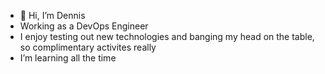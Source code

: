 - 👋 Hi, I’m Dennis
- Working as a DevOps Engineer
- I enjoy testing out new technologies and banging my head on the table, so complimentary activites really
- I’m learning all the time

<!---
denling/denling is a ✨ special ✨ repository because its `README.md` (this file) appears on your GitHub profile.
You can click the Preview link to take a look at your changes.
--->
